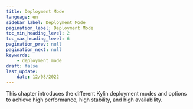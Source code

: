 ```yaml
---
title: Deployment Mode
language: en
sidebar_label: Deployment Mode
pagination_label: Deployment Mode
toc_min_heading_level: 2
toc_max_heading_level: 6
pagination_prev: null
pagination_next: null
keywords:
    - deployment mode
draft: false
last_update:
    date: 12/08/2022
---
```


This chapter introduces the different Kylin deployment modes and options to achieve high performance, high stability, and high availability.

